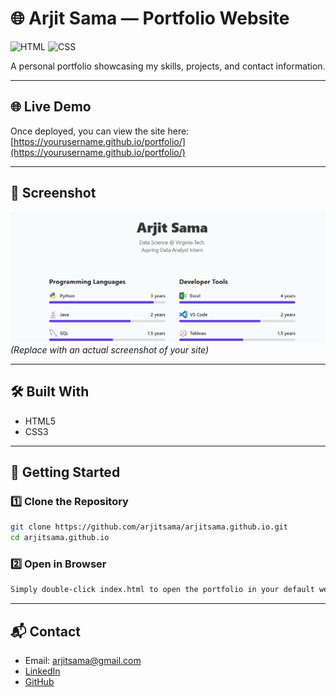 # 🌐 Arjit Sama — Portfolio Website

![HTML](https://img.shields.io/badge/HTML5-E34F26?style=flat&logo=html5&logoColor=white)
![CSS](https://img.shields.io/badge/CSS3-1572B6?style=flat&logo=css3&logoColor=white)

A personal portfolio showcasing my skills, projects, and contact information.

---

## 🌐 Live Demo
Once deployed, you can view the site here:  
[https://yourusername.github.io/portfolio/](https://yourusername.github.io/portfolio/)

---

## 📸 Screenshot
![Portfolio Screenshot](portfolio.png)  
*(Replace with an actual screenshot of your site)*

---

## 🛠️ Built With
- HTML5
- CSS3

---

## 🚀 Getting Started

### 1️⃣ Clone the Repository
```bash
git clone https://github.com/arjitsama/arjitsama.github.io.git
cd arjitsama.github.io
```

### 2️⃣ Open in Browser
```bash
Simply double-click index.html to open the portfolio in your default web browser.
```
---

## 📬 Contact
- Email: [arjitsama@gmail.com](mailto:arjitsama@gmail.com)
- [LinkedIn](https://linkedin.com/in/arjitsama)
- [GitHub](https://github.com/arjitsama)
